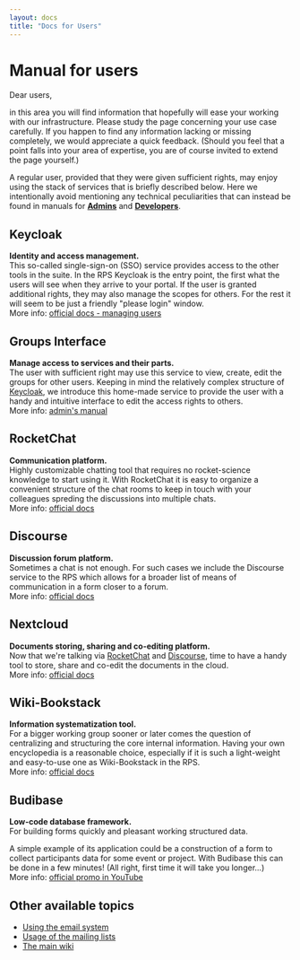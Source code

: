 ```yaml
---
layout: docs
title: "Docs for Users"
---
```

# Manual for users

Dear users,

in this area you will find information that hopefully will ease your working with our infrastructure.
Please study the page concerning your use case carefully. If you happen to find any information lacking or missing completely, we would appreciate a quick feedback. (Should you feel that a point falls into your area of expertise, you are of course invited to extend the page yourself.)

A regular user, provided that they were given sufficient rights, may enjoy using the stack of services that is briefly described below. Here we intentionally avoid mentioning any technical peculiarities that can instead be found in manuals for [**Admins**](./admin) and  [**Developers**](./developer).


## Keycloak
**Identity and access management.**  
This so-called single-sign-on (SSO) service provides access to the other tools in the suite. In the RPS Keycloak is the entry point, the first what the users will see when they arrive to your portal. If the user is granted additional rights, they may also manage the scopes for others. For the rest it will seem to be just a friendly "please login" window.  
More info: [official docs - managing users](https://www.keycloak.org/docs/latest/server_admin/index.html#assembly-managing-users_server_administration_guide)


## Groups Interface
**Manage access to services and their parts.**  
The user with sufficient right may use this service to view, create, edit the groups for other users. Keeping in mind the relatively complex structure of [Keycloak](./#keycloak), we introduce this home-made service to provide the user with a handy and intuitive interface to edit the access rights to others.  
More info: [admin's manual](./admin/#groups-interface)


## RocketChat
**Communication platform.**  
Highly customizable chatting tool that requires no rocket-science knowledge to start using it. With RocketChat it is easy to organize a convenient structure of the chat rooms to keep in touch with your colleagues spreding the discussions into multiple chats.  
More info: [official docs](https://docs.rocket.chat/)


## Discourse
**Discussion forum platform.**  
Sometimes a chat is not enough. For such cases we include the Discourse service to the RPS which allows for a broader list of means of communication in a form closer to a forum.  
More info: [official docs](https://docs.discourse.org/)


## Nextcloud
**Documents storing, sharing and co-editing platform.**  
Now that we're talking via [RocketChat](./#rocketchat) and [Discourse](./#discourse), time to have a handy tool to store, share and co-edit the documents in the cloud.  
More info: [official docs](https://nextcloud.com/support/)


## Wiki-Bookstack
**Information systematization tool.**  
For a bigger working group sooner or later comes the question of centralizing and structuring the core internal information. Having your own encyclopedia is a reasonable choice, especially if it is such a light-weight and easy-to-use one as Wiki-Bookstack in the RPS.  
More info: [official docs](https://www.bookstackapp.com/docs/)


## Budibase
**Low-code database framework.**  
For building forms quickly and pleasant working structured data. 

A simple example of its application could be a construction of a form to collect participants data for some event or project. With Budibase this can be done in a few minutes! (All right, first time it will take you longer...)  
More info: [official promo in YouTube](https://www.youtube.com/watch?v=xoljVpty_Kw)


<!-- ## OpenProject
**Short and very general description**  
A bit more detailed description and maybe reasoning to add it to RPS. This text in smaller size

Comments on additional features and configurations that are added when this service is integrated to the RPS.  
More info: [official docs](https://www.openproject.org/docs/) -->

## Other available topics

 * [Using the email system](email)
 * [Usage of the mailing lists](mailinglists)
 * [The main wiki](wiki)

